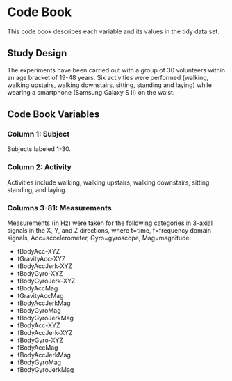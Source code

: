 #  Code Book


This code book describes each variable and its values in the tidy data set.


## Study Design
The experiments have been carried out with a group of 30 volunteers within an age bracket of 19-48 years. Six activities were performed (walking, walking upstairs, walking downstairs, sitting, standing and laying) while wearing a smartphone (Samsung Galaxy S II) on the waist. 


## Code Book Variables
### Column 1: Subject
Subjects labeled 1-30.

### Column 2: Activity 
Activities include walking, walking upstairs, walking downstairs, sitting, standing, and laying.

### Columns 3-81: Measurements
Measurements (in Hz) were taken for the following categories in 3-axial signals in the X, Y, and Z directions, where t=time, f=frequency domain signals, Acc=accelerometer, Gyro=gyroscope, Mag=magnitude:  

 + tBodyAcc-XYZ
 + tGravityAcc-XYZ
 + tBodyAccJerk-XYZ
 + tBodyGyro-XYZ
 + tBodyGyroJerk-XYZ
 + tBodyAccMag
 + tGravityAccMag
 + tBodyAccJerkMag
 + tBodyGyroMag
 + tBodyGyroJerkMag
 + fBodyAcc-XYZ
 + fBodyAccJerk-XYZ
 + fBodyGyro-XYZ
 + fBodyAccMag
 + fBodyAccJerkMag
 + fBodyGyroMag
 + fBodyGyroJerkMag
 